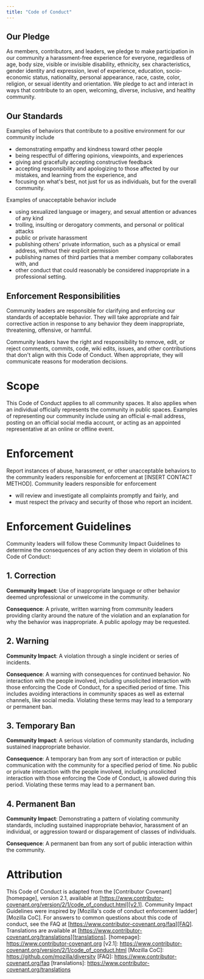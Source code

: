 ```yaml
---
title: "Code of Conduct"
---
```

## Our Pledge

As members, contributors, and leaders, we pledge to make participation in our community a harassment-free experience for everyone, regardless of age, body size, visible or invisible disability, ethnicity, sex characteristics, gender identity and expression, level of experience, education, socio-economic status, nationality, personal appearance, race, caste, color, religion, or sexual identity and orientation.
We pledge to act and interact in ways that contribute to an open, welcoming, diverse, inclusive, and healthy community.

## Our Standards

Examples of behaviors that contribute to a positive environment for our community include

- demonstrating empathy and kindness toward other people
- being respectful of differing opinions, viewpoints, and experiences
- giving and gracefully accepting constructive feedback
- accepting responsibility and apologizing to those affected by our mistakes, and learning from the experience, and
- focusing on what's best, not just for us as individuals, but for the overall community.

Examples of unacceptable behavior include

- using sexualized language or imagery, and sexual attention or advances of any kind
- trolling, insulting or derogatory comments, and personal or political attacks
- public or private harassment
- publishing others' private information, such as a physical or email address, without their explicit permission
- publishing names of third parties that a member company collaborates with, and
- other conduct that could reasonably be considered inappropriate in a professional setting.

## Enforcement Responsibilities

Community leaders are responsible for clarifying and enforcing our standards of acceptable behavior. They will take appropriate and fair corrective action in response to any behavior they deem inappropriate, threatening, offensive, or harmful.

Community leaders have the right and responsibility to remove, edit, or reject comments, commits, code, wiki edits, issues, and other contributions that don't align with this Code of Conduct. When appropriate, they will communicate reasons for moderation decisions.

# Scope

This Code of Conduct applies to all community spaces. It also applies when an individual officially represents the community in public spaces. Examples of representing our community include using an official e-mail address, posting on an official social media account, or acting as an appointed
representative at an online or offline event.

# Enforcement

Report instances of abuse, harassment, or other unacceptable behaviors to the community leaders responsible for enforcement at [INSERT CONTACT METHOD].
Community leaders responsible for enforcement

- will review and investigate all complaints promptly and fairly, and
- must respect the privacy and security of those who report an incident.

# Enforcement Guidelines

Community leaders will follow these Community Impact Guidelines to determine
the consequences of any action they deem in violation of this Code of Conduct:

## 1. Correction

**Community Impact**: Use of inappropriate language or other behavior deemed
unprofessional or unwelcome in the community.

**Consequence**: A private, written warning from community leaders providing
clarity around the nature of the violation and an explanation for why the
behavior was inappropriate. A public apology may be requested.

## 2. Warning

**Community Impact**: A violation through a single incident or series of
incidents.

**Consequence**: A warning with consequences for continued behavior. No interaction with the people involved, including unsolicited interaction with those enforcing the Code of Conduct, for a specified period of time. This includes avoiding interactions in community spaces as well as external channels, like social media. Violating these terms may lead to a temporary or permanent
ban.

## 3. Temporary Ban

**Community Impact**: A serious violation of community standards, including
sustained inappropriate behavior.

**Consequence**: A temporary ban from any sort of interaction or public communication with the community for a specified period of time. No public or private interaction with the people involved, including unsolicited interaction with those enforcing the Code of Conduct, is allowed during this period. Violating these terms may lead to a permanent ban.

## 4. Permanent Ban

**Community Impact**: Demonstrating a pattern of violating community standards, including sustained inappropriate behavior, harassment of an individual, or aggression toward or disparagement of classes of individuals.

**Consequence**: A permanent ban from any sort of public interaction within the community.

# Attribution

This Code of Conduct is adapted from the [Contributor Covenant][homepage],
version 2.1, available at
[https://www.contributor-covenant.org/version/2/1/code_of_conduct.html][v2.1].
Community Impact Guidelines were inspired by
[Mozilla's code of conduct enforcement ladder][Mozilla CoC].
For answers to common questions about this code of conduct, see the FAQ at
[https://www.contributor-covenant.org/faq][FAQ]. Translations are available at
[https://www.contributor-covenant.org/translations][translations].
[homepage]: https://www.contributor-covenant.org
[v2.1]: https://www.contributor-covenant.org/version/2/1/code_of_conduct.html
[Mozilla CoC]: https://github.com/mozilla/diversity
[FAQ]: https://www.contributor-covenant.org/faq
[translations]: https://www.contributor-covenant.org/translations
